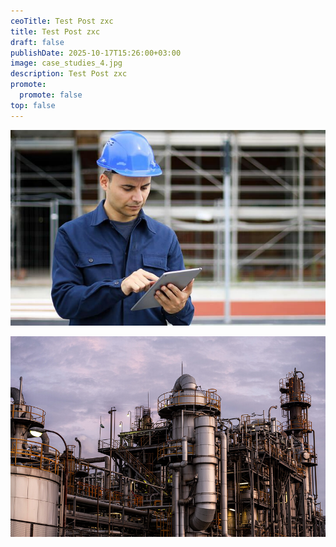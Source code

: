 ```yaml
---
ceoTitle: Test Post zxc
title: Test Post zxc
draft: false
publishDate: 2025-10-17T15:26:00+03:00
image: case_studies_4.jpg
description: Test Post zxc
promote:
  promote: false
top: false
---
```

![](case_studies_5.jpg)

![](industries-10.jpg)
